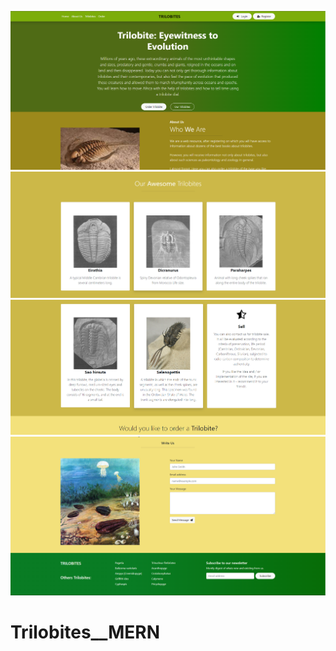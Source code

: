 ![alt text](front-React/public/assets/front__screen.png)
![alt text](front-React/public/assets/front__screen3.png)
![alt text](front-React/public/assets/front__screen4(1).png)
![alt text](front-React/public/assets/front__screen2.png)


# Trilobites__MERN
